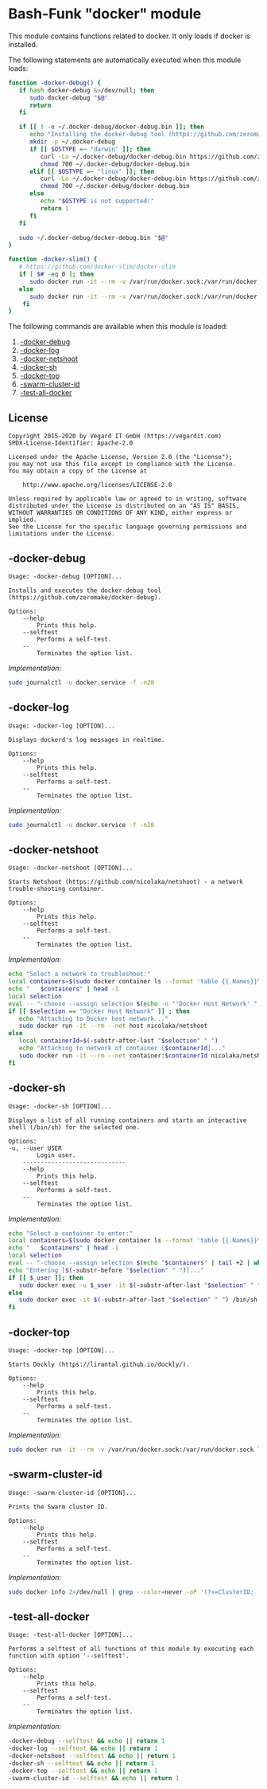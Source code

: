 # Bash-Funk "docker" module

[//]: # (THIS FILE IS GENERATED BY BASH-FUNK GENERATOR)

This module contains functions related to docker. It only loads if docker is installed.

The following statements are automatically executed when this module loads:

```bash
function -docker-debug() {
   if hash docker-debug &>/dev/null; then
      sudo docker-debug "$@"
      return
   fi

   if [[ ! -e ~/.docker-debug/docker-debug.bin ]]; then
      echo "Installing the docker-debug tool (https://github.com/zeromake/docker-debug)..."
      mkdir -p ~/.docker-debug
      if [[ $OSTYPE =~ "darwin" ]]; then
         curl -Lo ~/.docker-debug/docker-debug.bin https://github.com/zeromake/docker-debug/releases/download/0.6.3/docker-debug-darwin-amd64-upx
         chmod 700 ~/.docker-debug/docker-debug.bin
      elif [[ $OSTYPE =~ "linux" ]]; then
         curl -Lo ~/.docker-debug/docker-debug.bin https://github.com/zeromake/docker-debug/releases/download/0.6.3/docker-debug-linux-amd64-upx
         chmod 700 ~/.docker-debug/docker-debug.bin
      else
         echo "$OSTYPE is not supported!"
         return 1
      fi
   fi

   sudo ~/.docker-debug/docker-debug.bin "$@"
}

function -docker-slim() {
   # https://github.com/docker-slim/docker-slim
   if [ $# -eq 0 ]; then
      sudo docker run -it --rm -v /var/run/docker.sock:/var/run/docker.sock dslim/docker-slim help
   else
      sudo docker run -it --rm -v /var/run/docker.sock:/var/run/docker.sock dslim/docker-slim "$@"
    fi
}
```

The following commands are available when this module is loaded:

1. [-docker-debug](#-docker-debug)
1. [-docker-log](#-docker-log)
1. [-docker-netshoot](#-docker-netshoot)
1. [-docker-sh](#-docker-sh)
1. [-docker-top](#-docker-top)
1. [-swarm-cluster-id](#-swarm-cluster-id)
1. [-test-all-docker](#-test-all-docker)


## <a name="license"></a>License

```
Copyright 2015-2020 by Vegard IT GmbH (https://vegardit.com)
SPDX-License-Identifier: Apache-2.0

Licensed under the Apache License, Version 2.0 (the "License");
you may not use this file except in compliance with the License.
You may obtain a copy of the License at

    http://www.apache.org/licenses/LICENSE-2.0

Unless required by applicable law or agreed to in writing, software
distributed under the License is distributed on an "AS IS" BASIS,
WITHOUT WARRANTIES OR CONDITIONS OF ANY KIND, either express or implied.
See the License for the specific language governing permissions and
limitations under the License.
```


## <a name="-docker-debug"></a>-docker-debug

```
Usage: -docker-debug [OPTION]...

Installs and executes the docker-debug tool (https://github.com/zeromake/docker-debug).

Options:
    --help 
        Prints this help.
    --selftest 
        Performs a self-test.
    --
        Terminates the option list.
```

*Implementation:*
```bash
sudo journalctl -u docker.service -f -n20
```


## <a name="-docker-log"></a>-docker-log

```
Usage: -docker-log [OPTION]...

Displays dockerd's log messages in realtime.

Options:
    --help 
        Prints this help.
    --selftest 
        Performs a self-test.
    --
        Terminates the option list.
```

*Implementation:*
```bash
sudo journalctl -u docker.service -f -n20
```


## <a name="-docker-netshoot"></a>-docker-netshoot

```
Usage: -docker-netshoot [OPTION]...

Starts Netshoot (https://github.com/nicolaka/netshoot) - a network trouble-shooting container.

Options:
    --help 
        Prints this help.
    --selftest 
        Performs a self-test.
    --
        Terminates the option list.
```

*Implementation:*
```bash
echo "Select a network to troubleshoot:"
local containers=$(sudo docker container ls --format 'table {{.Names}}\t{{.Image}}\t{{.Status}}\t{{.ID}}' | sort)
echo "   $containers" | head -1
local selection
eval -- "-choose --assign selection $(echo -n "'Docker Host Network' " && echo "$containers" | tail +2 | while read line; do printf "%s" "'$line' "; done)" || return 1
if [[ $selection == "Docker Host Network" ]] ; then
   echo "Attaching to Docker host network..."
   sudo docker run -it --rm --net host nicolaka/netshoot
else
   local containerId=$(-substr-after-last "$selection" " ")
   echo "Attaching to network of container [$containerId]..."
   sudo docker run -it --rm --net container:$containerId nicolaka/netshoot
fi
```


## <a name="-docker-sh"></a>-docker-sh

```
Usage: -docker-sh [OPTION]...

Displays a list of all running containers and starts an interactive shell (/bin/sh) for the selected one.

Options:
-u, --user USER 
        Login user.
    -----------------------------
    --help 
        Prints this help.
    --selftest 
        Performs a self-test.
    --
        Terminates the option list.
```

*Implementation:*
```bash
echo "Select a container to enter:"
local containers=$(sudo docker container ls --format 'table {{.Names}}\t{{.Image}}\t{{.Status}}\t{{.ID}}' | sort)
echo "   $containers" | head -1
local selection
eval -- "-choose --assign selection $(echo "$containers" | tail +2 | while read line; do printf "%s" "'$line' "; done)" || return 1
echo "Entering [$(-substr-before "$selection" " ")]..."
if [[ $_user ]]; then
   sudo docker exec -u $_user -it $(-substr-after-last "$selection" " ") /bin/sh
else
   sudo docker exec -it $(-substr-after-last "$selection" " ") /bin/sh
fi
```


## <a name="-docker-top"></a>-docker-top

```
Usage: -docker-top [OPTION]...

Starts Dockly (https://lirantal.github.io/dockly/).

Options:
    --help 
        Prints this help.
    --selftest 
        Performs a self-test.
    --
        Terminates the option list.
```

*Implementation:*
```bash
sudo docker run -it --rm -v /var/run/docker.sock:/var/run/docker.sock lirantal/dockly
```


## <a name="-swarm-cluster-id"></a>-swarm-cluster-id

```
Usage: -swarm-cluster-id [OPTION]...

Prints the Swarm cluster ID.

Options:
    --help 
        Prints this help.
    --selftest 
        Performs a self-test.
    --
        Terminates the option list.
```

*Implementation:*
```bash
sudo docker info 2>/dev/null | grep --color=never -oP '(?<=ClusterID: ).*'
```


## <a name="-test-all-docker"></a>-test-all-docker

```
Usage: -test-all-docker [OPTION]...

Performs a selftest of all functions of this module by executing each function with option '--selftest'.

Options:
    --help 
        Prints this help.
    --selftest 
        Performs a self-test.
    --
        Terminates the option list.
```

*Implementation:*
```bash
-docker-debug --selftest && echo || return 1
-docker-log --selftest && echo || return 1
-docker-netshoot --selftest && echo || return 1
-docker-sh --selftest && echo || return 1
-docker-top --selftest && echo || return 1
-swarm-cluster-id --selftest && echo || return 1
```
